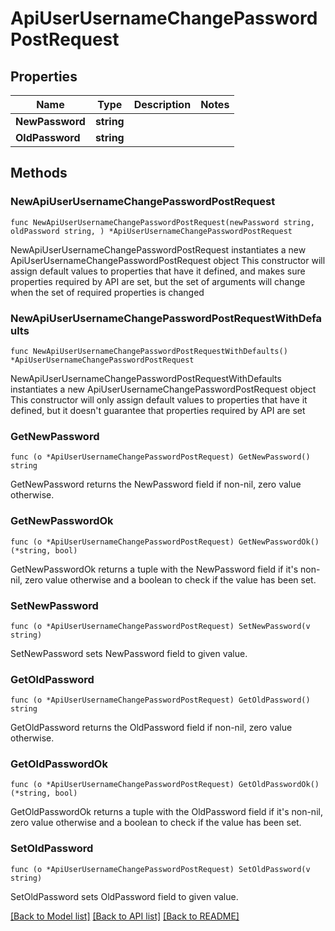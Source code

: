 # ApiUserUsernameChangePasswordPostRequest

## Properties

Name | Type | Description | Notes
------------ | ------------- | ------------- | -------------
**NewPassword** | **string** |  | 
**OldPassword** | **string** |  | 

## Methods

### NewApiUserUsernameChangePasswordPostRequest

`func NewApiUserUsernameChangePasswordPostRequest(newPassword string, oldPassword string, ) *ApiUserUsernameChangePasswordPostRequest`

NewApiUserUsernameChangePasswordPostRequest instantiates a new ApiUserUsernameChangePasswordPostRequest object
This constructor will assign default values to properties that have it defined,
and makes sure properties required by API are set, but the set of arguments
will change when the set of required properties is changed

### NewApiUserUsernameChangePasswordPostRequestWithDefaults

`func NewApiUserUsernameChangePasswordPostRequestWithDefaults() *ApiUserUsernameChangePasswordPostRequest`

NewApiUserUsernameChangePasswordPostRequestWithDefaults instantiates a new ApiUserUsernameChangePasswordPostRequest object
This constructor will only assign default values to properties that have it defined,
but it doesn't guarantee that properties required by API are set

### GetNewPassword

`func (o *ApiUserUsernameChangePasswordPostRequest) GetNewPassword() string`

GetNewPassword returns the NewPassword field if non-nil, zero value otherwise.

### GetNewPasswordOk

`func (o *ApiUserUsernameChangePasswordPostRequest) GetNewPasswordOk() (*string, bool)`

GetNewPasswordOk returns a tuple with the NewPassword field if it's non-nil, zero value otherwise
and a boolean to check if the value has been set.

### SetNewPassword

`func (o *ApiUserUsernameChangePasswordPostRequest) SetNewPassword(v string)`

SetNewPassword sets NewPassword field to given value.


### GetOldPassword

`func (o *ApiUserUsernameChangePasswordPostRequest) GetOldPassword() string`

GetOldPassword returns the OldPassword field if non-nil, zero value otherwise.

### GetOldPasswordOk

`func (o *ApiUserUsernameChangePasswordPostRequest) GetOldPasswordOk() (*string, bool)`

GetOldPasswordOk returns a tuple with the OldPassword field if it's non-nil, zero value otherwise
and a boolean to check if the value has been set.

### SetOldPassword

`func (o *ApiUserUsernameChangePasswordPostRequest) SetOldPassword(v string)`

SetOldPassword sets OldPassword field to given value.



[[Back to Model list]](../README.md#documentation-for-models) [[Back to API list]](../README.md#documentation-for-api-endpoints) [[Back to README]](../README.md)


